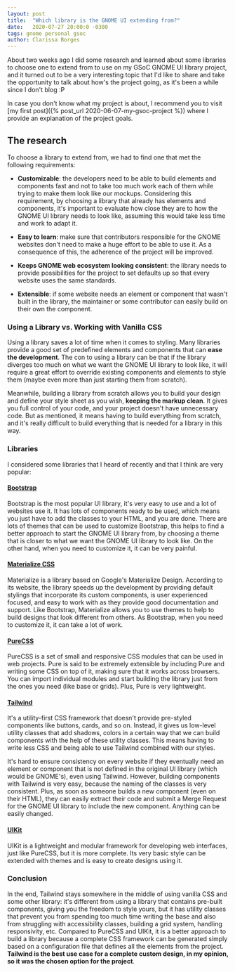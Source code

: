 ```yaml
---
layout: post
title:  "Which library is the GNOME UI extending from?"
date:   2020-07-27 20:00:0 -0300
tags: gnome personal gsoc
author: Clarissa Borges
---
```

About two weeks ago I did some research and learned about some libraries to choose one to extend from to use on my GSoC GNOME UI library project, and it turned out to be a very interesting topic that I'd like to share and take the opportunity to talk about how's the project going, as it's been a while since I don't blog :P

In case you don't know what my project is about, I recommend you to visit [my first post]({% post_url 2020-06-07-my-gsoc-project %}) where I provide an explanation of the project goals.

## The research
To choose a library to extend from, we had to find one that met the following requirements:

* **Customizable**: the developers need to be able to build elements and components fast and not to take too much work each of them while trying to make them look like our mockups. Considering this requirement, by choosing a library that already has elements and components, it's important to evaluate how close they are to how the GNOME UI library needs to look like, assuming this would take less time and work to adapt it.

* **Easy to learn**: make sure that contributors responsible for the GNOME websites don't need to make a huge effort to be able to use it. As a consequence of this, the adherence of the project will be improved.

* **Keeps GNOME web ecosystem looking consistent**: the library needs to provide possibilities for the project to set defaults up so that every website uses the same standards.

* **Extensible**: if some website needs an element or component that wasn't built in the library, the maintainer or some contributor can easily build on their own the component.

### Using a Library vs. Working with Vanilla CSS

Using a library saves a lot of time when it comes to styling. Many libraries provide a good set of predefined elements and components that can **ease the development**. The con to using a library can be that if the library diverges too much on what we want the GNOME UI library to look like, it will require a great effort to override existing components and elements to style them (maybe even more than just starting them from scratch).

Meanwhile, building a library from scratch allows you to build your design and define your style sheet as you wish, **keeping the markup clean**. It gives you full control of your code, and your project doesn't have unnecessary code. But as mentioned, it means having to build everything from scratch, and it's really difficult to build everything that is needed for a library in this way.

### Libraries
I considered some libraries that I heard of recently and that I think are very popular:

#### [Bootstrap](https://getbootstrap.com/)
Bootstrap is the most popular UI library, it's very easy to use and a lot of websites use it. It has lots of components ready to be used, which means you just have to add the classes to your HTML, and you are done. There are lots of themes that can be used to customize Bootstrap, this helps to find a better approach to start the GNOME UI library from, by choosing a theme that is closer to what we want the GNOME UI library to look like. On the other hand, when you need to customize it, it can be very painful.

#### [Materialize CSS](https://materializecss.com/)
Materialize is a library based on Google's Materialize Design. According to its website, the library speeds up the development by providing default stylings that incorporate its custom components, is user experienced focused, and easy to work with as they provide good documentation and support. Like Bootstrap, Materialize allows you to use themes to help to build designs that look different from others. As Bootstrap, when you need to customize it, it can take a lot of work.

#### [PureCSS](https://purecss.io/)
PureCSS is a set of small and responsive CSS modules that can be used in web projects. Pure is said to be extremely extensible by including Pure and writing some CSS on top of it, making sure that it works across browsers. You can import individual modules and start building the library just from the ones you need (like base or grids). Plus, Pure is very lightweight.

#### [Tailwind](https://tailwindcss.com/)
It's a utility-first CSS framework that doesn't provide pre-styled components like buttons, cards, and so on. Instead, it gives us low-level utility classes that add shadows, colors in a certain way that we can build components with the help of these utility classes. This means having to write less CSS and being able to use Tailwind combined with our styles.

It's hard to ensure consistency on every website if they eventually need an element or component that is not defined in the original UI library (which would be GNOME's), even using Tailwind. However, building components with Tailwind is very easy, because the naming of the classes is very consistent. Plus, as soon as someone builds a new component (even on their HTML), they can easily extract their code and submit a Merge Request for the GNOME UI library to include the new component. Anything can be easily changed.

#### [UIKit](https://getuikit.com/)
UIKit is a lightweight and modular framework for developing web interfaces, just like PureCSS, but it is more complete. Its very basic style can be extended with themes and is easy to create designs using it.

### Conclusion

In the end, Tailwind stays somewhere in the middle of using vanilla CSS and some other library: it's different from using a library that contains pre-built components, giving you the freedom to style yours, but it has utility classes that prevent you from spending too much time writing the base and also from struggling with accessibility classes, building a grid system, handling responsivity, etc. Compared to PureCSS and UIKit, it is a better approach to build a library because a complete CSS framework can be generated simply based on a configuration file that defines all the elements from the project. **Tailwind is the best use case for a complete custom design, in my opinion, so it was the chosen option for the project**.